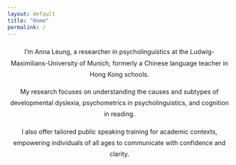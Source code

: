 ```yaml
---
layout: default
title: "Home"
permalink: /
---
```


<div style="text-align: center; margin-top: 20px; line-height: 1.8;">
  <p>
    I’m Anna Leung, a researcher in psycholinguistics at the Ludwig-Maximilians-University of Munich, formerly a Chinese language teacher in Hong Kong schools.
  </p>
  <p>
    My research focuses on understanding the causes and subtypes of developmental dyslexia, psychometrics in psycholinguistics, and cognition in reading.
  </p>
  <p>
    I also offer tailored public speaking training for academic contexts, empowering individuals of all ages to communicate with confidence and clarity.
  </p>
</div>
